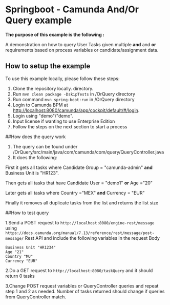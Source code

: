 # Springboot - Camunda And/Or Query example 

**The purpose of this example is the following :**

 A demonstration on how to query User Tasks given multiple **and** and **or** requirements based on process variables or candidate/assignment data. 
 

## How to setup the example


To use this example locally, please follow these steps:

1. Clone the repository locally.
directory. 
2. Run `mvn clean package -DskipTests` in /OrQuery directory
3. Run command `mvn spring-boot:run` in /OrQuery directory
4. Login to Camunda BPM at [http://localhost:8080/camunda/app/cockpit/default/#/login](http://localhost:8080/camunda/app/cockpit/default/#/login).
5. Login using "demo"/"demo".
6. Input license if wanting to use Enterprise Edition
7. Follow the steps on the next section to start a process



##How does the query work

1. The query can be found under /OrQuery/src/main/java/com/camunda/com/query/QueryController.java
2. It does the following: 

First it gets all tasks where Candidate Group = "camunda-admin" **and** Business Unit is "HR123". 

Then gets all tasks that have Candidate User = "demo1" **or** Age  ="20"

Later gets all tasks where Country ="MEX" **and** Currency = "EUR"

Finally it removes all duplicate tasks from the list and returns the list size



##How to test query

1.Send  a POST request to ```http://localhost:8080/engine-rest/message```   using  ```https://docs.camunda.org/manual/7.13/reference/rest/message/post-message/``` Rest API and  include the following variables in the request Body 

```
Business Unit "HR1234"
Age "21"
Country "MU"
Currency "EUR"
```
2.Do a GET request to ```http://localhost:8080/taskQuery``` and it should return 0 tasks

3.Change POST request variables or QueryController queries and repeat step 1 and 2 as needed. Number of tasks returned should change if queries from QueryController match. 
  







